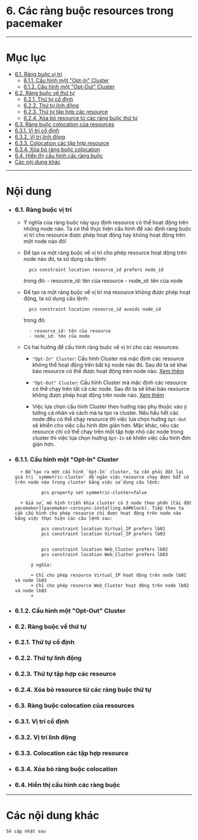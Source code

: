 # 6. Các ràng buộc resources trong pacemaker


____


# Mục lục

- [6.1. Ràng buộc vị trí](#location-constraints)
	- [6.1.1. Cấu hình một "Opt-In" Cluster](#opt-in)
	- [6.1.2. Cấu hình một "Opt-Out" Cluster](#opt-out)
- [6.2. Ràng buộc về thứ tự](#order-constraints)
	- [6.2.1. Thứ tự cố định](#mand-order)
	- [6.2.2. Thứ tự linh động](#advi-order)
	- [6.2.3. Thứ tự tập hợp các resource](#sets-order)
	- [6.2.4. Xóa bỏ resource từ các ràng buộc thứ tự](#remove-order)
- [6.3. Ràng buộc colocation của resources](#colocation-constraint)
- [6.3.1. Vị trí cố định](#mand-place)
- [6.3.2. Vị trí linh động](#advi-place)
- [6.3.3. Colocation các tập hợp resource](#sets-place)
- [6.3.4. Xóa bỏ ràng buộc colocation](#colocation-remove)
- [6.4. Hiển thị cấu hình các ràng buộc](#display-constraints)
- [Các nội dung khác](#content-others)
____


# Nội dung


- ### <a name="location-constraints">6.1. Ràng buộc vị trí</a>

	- Ý nghĩa của ràng buộc này quy định resource có thể hoạt động trên những node nào. Ta có thể thực hiện cấu hình để xác định ràng buộc vị trí cho resource được phép hoạt động hay không hoạt động trên một node nào đó!

	- Để tạo ra một ràng buộc về vị trí cho phép resource hoạt động trên node nào đó, ta sử dụng câu lệnh:

			pcs constraint location resource_id prefers node_id

		trong đó:
			- resource_id: tên của resource
			- node_id: tên của node

	- Để tạo ra một ràng buộc về vị trí mà resource không được phép hoạt động, ta sử dụng câu lệnh:

			pcs constraint location resource_id avoids node_id

		trong đó:

			- resource_id: tên của resource
			- node_id: tên của node

	- Có hai hướng để cấu hình ràng buộc về vị trí cho các resources:

		+ `"Opt-In" Cluster`: Cấu hình Cluster mà mặc định các resource không thể hoạt động trên bất kỳ node nào đó. Sau đó ta sẽ khai báo resource có thể được hoạt động trên node nào. [Xem thêm](#opt-in)

		+ `"Opt-Out" Cluster`: Cấu hình Cluster mà mặc định các resource có thể chạy trên tất cả các node. Sau đó ta sẽ khai báo resource không được phép hoạt động trên node nào. [Xem thêm](#opt-out)

		+ Việc lựa chọn cấu hình Cluster theo hướng nào phụ thuộc vào ý tưởng cá nhân và cách mà ta tạo ra cluster. Nếu hầu hết các node đều có thể chạy resource thì việc lựa chọn hướng `Opt-Out` sẽ khiến cho việc cấu hình đơn giản hơn. Mặc khác, nếu các resource chỉ có thể chạy trên một tập hợp nhỏ các node trong cluster thì việc lựa chọn hướng  `Opt-In` sẽ khiến việc cấu hình đơn giản hơn.

- ### <a name="opt-in">6.1.1. Cấu hình một "Opt-In" Cluster</a>

		+ Để tạo ra một cấu hình `Opt-In` cluster, ta cần phải đặt lại giá trị `symmetric-cluster` để ngăn việc resource chạy được bất cứ trên node nào trong cluster bằng việc sử dụng câu lệnh:

				pcs property set symmetric-cluster=false

		+ Giả sử, mô hình triển khia cluster có 3 node theo phần [Cài đặt pacemaker](pacemaker-corosync-installing.md#block). Tiếp theo ta cần cấu hình cho phép resource chỉ được hoạt động trên node nào bằng việc thực hiện các câu lệnh sau:

				pcs constraint location Virtual_IP prefers lb01
				pcs constraint location Virtual_IP prefers lb03


				pcs constraint location Web_Cluster prefers lb02
				pcs constraint location Web_Cluster prefers lb03

			ý nghĩa: 

			+ Chỉ cho phép resource Virtual_IP hoạt động trên node lb01 và node lb03
			+ Chỉ cho phép resource Web_Cluster hoạt động trên node lb02 và node lb03
			+ 




- ### <a name="opt-out">6.1.2. Cấu hình một "Opt-Out" Cluster</a>
- ### <a name="order-constraints">6.2. Ràng buộc về thứ tự</a>
- ### <a name="mand-order">6.2.1. Thứ tự cố định</a>
- ### <a name="advi-order">6.2.2. Thứ tự linh động</a>
- ### <a name="sets-order">6.2.3. Thứ tự tập hợp các resource</a>
- ### <a name="remove-order">6.2.4. Xóa bỏ resource từ các ràng buộc thứ tự</a>
- ### <a name="colocation-constraint">6.3. Ràng buộc colocation của resources</a>
- ### <a name="mand-place">6.3.1. Vị trí cố định</a>
- ### <a name="advi-place">6.3.2. Vị trí linh động</a>
- ### <a name="sets-place">6.3.3. Colocation các tập hợp resource</a>
- ### <a name="colocation-remove">6.3.4. Xóa bỏ ràng buộc colocation</a>
- ### <a name="display-constraints">6.4. Hiển thị cấu hình các ràng buộc</a>

____


# Các nội dung khác <a name="content-others"></a>

	Sẽ cập nhật sau
